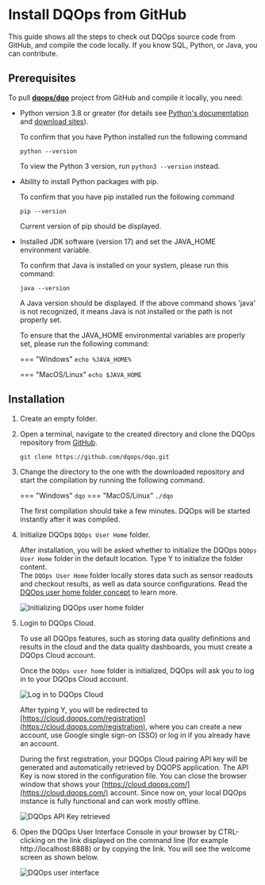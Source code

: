 # Install DQOps from GitHub
This guide shows all the steps to check out DQOps source code from GitHub, and compile the code locally. If you know SQL, Python, or Java, you can contribute.

## Prerequisites

To pull **[dqops/dqo](https://github.com/dqops/dqo.git)** project from GitHub and compile it locally, you need:

 -  Python version 3.8 or greater (for details see [Python's documentation](https://www.python.org/doc/) and [download sites](https://www.python.org/downloads/)).

    To confirm that you have Python installed run the following command

    ```
    python --version
    ```
   
    To view the Python 3 version, run `python3 --version` instead.


 -  Ability to install Python packages with pip.

    To confirm that you have pip installed run the following command

    ```
    pip --version
    ```
   
    Current version of pip should be displayed.


 -  Installed JDK software (version 17) and set the JAVA_HOME environment variable.

    To confirm that Java is installed on your system, please run this command:

    ```
    java --version
    ```
   
    A Java version should be displayed. If the above command shows 'java' is not recognized, it means Java is not
    installed or the path is not properly set.

    To ensure that the JAVA_HOME environmental variables are properly set, please run the following command:

    === "Windows"
        ```
        echo %JAVA_HOME%
        ```

    === "MacOS/Linux"
        ```
        echo $JAVA_HOME
        ```

## Installation

1.  Create an empty folder. 

2.  Open a terminal, navigate to the created directory and clone the DQOps repository from [GitHub](https://github.com/dqops/dqo).
    
    ```
    git clone https://github.com/dqops/dqo.git
    ```

3.  Change the directory to the one with the downloaded repository and start the compilation by running the following command.

    === "Windows"
        ```
        dqo
        ```
    === "MacOS/Linux"
        ```
        ./dqo
        ```

    The first compilation should take a few minutes. DQOps will be started instantly after it was compiled.

4.  Initialize DQOps `DQOps User Home` folder.

    After installation, you will be asked whether to initialize the DQOps `DQOps User Home` folder in the default location.
    Type Y to initialize the folder content.  
    The `DQOps User Home` folder locally stores data such as sensor readouts and checkout results, as well as data source configurations.
    Read the [DQOps user home folder concept](../dqo-concepts/dqops-user-home-folder.md) to learn more.

    ![Initializing DQOps user home folder](https://dqops.com/docs/images/getting-started/initializing-user-home-folder2.png)

5.  Login to DQOps Cloud.

    To use all DQOps features, such as storing data quality definitions and results in the cloud and the data quality dashboards, you
    must create a DQOps Cloud account.

    Once the `DQOps user home` folder is initialized, DQOps will ask you to log in to your DQOps Cloud account.
    
    ![Log in to DQOps Cloud](https://dqops.com/docs/images/getting-started/log-in-to-dqops-cloud3.png) 

    After typing Y, you will be redirected to [https://cloud.dqops.com/registration](https://cloud.dqops.com/registration),
    where you can create a new account, use Google single sign-on (SSO) or log in if you already have an account.

    During the first registration, your DQOps Cloud pairing API key will be generated and automatically retrieved by DQOPS application.
    The API Key is now stored in the configuration file. You can close the browser window that shows your
    [https://cloud.dqops.com/](https://cloud.dqops.com/) account. Since now on, your local DQOps instance is fully functional
    and can work mostly offline.

    ![DQOps API Key retrieved](https://dqops.com/docs/images/getting-started/dqops-api-key-retrieved.png)

6.  Open the DQOps User Interface Console in your browser by CTRL-clicking on the link displayed on the command line (for example http://localhost:8888)
    or by copying the link. You will see the welcome screen as shown below.

    ![DQOps user interface](https://dqops.com/docs/images/getting-started/dqops-user-interface.png)
